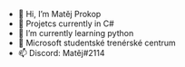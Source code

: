 - 👋 Hi, I’m Matěj Prokop
- 👀 Projetcs currently in C#
- 🌱 I’m currently learning python
- 🎒 Microsoft studentské trenérské centrum
- 📫 Discord: Matěj#2114
